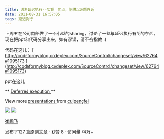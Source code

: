 ```yaml
---
title: 浅析延迟执行--实现，优点，陷阱以及题外话
date: 2011-08-31 16:57:05
tags: 延迟执行
---
```

上周五在公司内部做了一个小型的sharing，讨论了一些与延迟执行有关的东西。现在把ppt和代码分享出来。如有谬误，请不吝指教 :)

代码在这儿： [
http://codeformyblog.codeplex.com/SourceControl/changeset/view/62764#1095173 ]
(http://codeformyblog.codeplex.com/SourceControl/changeset/view/62764#1095173)

ppt在这儿：

** [ Deferred execution ](http://www.slideshare.net/cuipengfei/deferred-execution-9002119) **

View more [ presentations ](http://www.slideshare.net/) from [ cuipengfei
](http://www.slideshare.net/cuipengfei)

  



[ ![](https://profile.csdnimg.cn/5/2/5/3_cuipengfei1)
![](https://g.csdnimg.cn/static/user-reg-year/1x/11.png)
](https://blog.csdn.net/cuipengfei1)

[ 崔鹏飞 ](https://blog.csdn.net/cuipengfei1)

发布了127 篇原创文章  ·  获赞 8  ·  访问量 74万+

